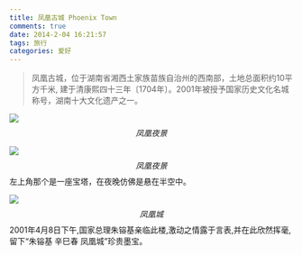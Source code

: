 ```yaml
---
title: 凤凰古城 Phoenix Town
comments: true
date: 2014-2-04 16:21:57
tags: 旅行
categories: 爱好
---
```



> 凤凰古城，位于湖南省湘西土家族苗族自治州的西南部，土地总面积约10平方千米, 建于清康熙四十三年〔1704年〕。2001年被授予国家历史文化名城称号，湖南十大文化遗产之一。

![](http://static.zybuluo.com/shenyuflying/bo7tstohjhne8ixrbirr4chc/2016-10-04%2016-13-46%E5%B1%8F%E5%B9%95%E6%88%AA%E5%9B%BE.png)
$$凤凰夜景$$

![](http://static.zybuluo.com/shenyuflying/kzge3c4f2hk51njclauyc0h2/2016-10-04%2016-04-51%E5%B1%8F%E5%B9%95%E6%88%AA%E5%9B%BE.png)
$$凤凰夜景$$
左上角那个是一座宝塔，在夜晚仿佛是悬在半空中。

![](http://static.zybuluo.com/shenyuflying/t5f3ik73nhlhh8awf4jl4yah/2016-10-04%2016-04-21%E5%B1%8F%E5%B9%95%E6%88%AA%E5%9B%BE.png)
$$凤凰城$$
2001年4月8日下午,国家总理朱镕基亲临此楼,激动之情露于言表,并在此欣然挥毫,留下“朱镕基 辛巳春 凤凰城”珍贵墨宝。


